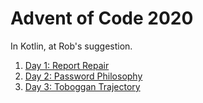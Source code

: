 # Advent of Code 2020
In Kotlin, at Rob's suggestion.

1. [Day 1: Report Repair](./Day%201/Day_1.kt)
2. [Day 2: Password Philosophy](./Day%202/Day_2.kt)
3. [Day 3: Toboggan Trajectory](./Day%203/Day_3.kt)
